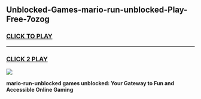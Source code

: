 
## Unblocked-Games-mario-run-unblocked-Play-Free-7ozog
<h3>
<a href="https://premium76.site?title=mario-run-unblocked&ref=19M">CLICK TO PLAY</a></h3>
<hr>

<h3>
<a href="https://premium76.site?title=mario-run-unblocked&ref=19M">CLICK 2 PLAY</a>
  
</h3>

<a href="https://premium76.site?title=mario-run-unblocked&ref=19M"><img src="https://clearcache.store/games.png"></a>


**mario-run-unblocked games unblocked: Your Gateway to Fun and Accessible Online Gaming**
